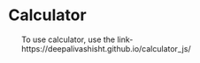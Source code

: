 # Calculator
<ul>
  To use calculator, use the link- https://deepalivashisht.github.io/calculator_js/
</ul>

